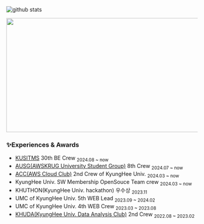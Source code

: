 

<div>
<picture decoding="async" loading="lazy">
  <source media="(prefers-color-scheme: light)" srcset="https://pixel-profile.vercel.app/api/github-stats?username=cowboysj&screen_effect=false&background=linear-gradient(to%20bottom%20right%2C%20%2374dcc4%2C%20%234597e9)">
  <source media="(prefers-color-scheme: dark)" srcset="https://pixel-profile.vercel.app/api/github-stats?username=cowboysj&screen_effect=true&background=linear-gradient(to%20bottom%20right%2C%20%235580eb%2C%20%232aeeff)">
  <img  alt="github stats" src="https://pixel-profile.vercel.app/api/github-stats?username=cowboysj&screen_effect=false&background=linear-gradient(to%20bottom%20right%2C%20%2374dcc4%2C%20%234597e9)">
</picture>
<p></p>
<a href="https://github.com/devxb/gitanimals">
<img
  src="https://render.gitanimals.org/farms/cowboysj"
  width="600"
  height="300"
/>
</a>
</div>

### ✨Experiences & Awards 
- [KUSITMS](https://github.com/kusitms-com) 30th BE Crew <sub>2024.08 ~ now </sub>
- [AUSG(AWSKRUG University Student Group)](https://github.com/AUSG) 8th Crew <sub>2024.07 ~ now </sub>
- [ACC(AWS Cloud Club)](https://github.com/aws-cloud-clubs) 2nd Crew of KyungHee Univ.  <sub>2024.03 ~ now </sub>
- KyungHee Univ. SW Membership OpenSouce Team crew  <sub>2024.03 ~ now </sub>  
- KHUTHON(KyungHee Univ. hackathon) 우수상 <sub>2023.11  </sub>
- UMC of KyungHee Univ. 5th WEB Lead  <sub>2023.09 ~ 2024.02 </sub>
- UMC of KyungHee Univ. 4th WEB Crew  <sub>2023.03 ~ 2023.08 </sub>
- [KHUDA(KyungHee Univ. Data Analysis Club)](https://github.com/khuda-data) 2nd Crew <sub>2022.08 ~ 2023.02 </sub>  
